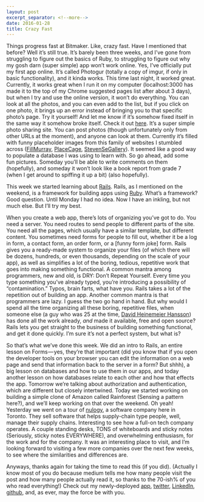 ```yaml
---
layout: post
excerpt_separator: <!--more-->
date: 2016-01-28
title: Crazy Fast
---
```


Things progress fast at Bitmaker. Like, crazy fast. Have I mentioned that before? Well it’s still true. It’s barely been three weeks, and I’ve gone from struggling to figure out the basics of Ruby, to struggling to figure out why my gosh darn (super simple) app won’t work online. Yes, I’ve officially put my first app online. It’s called Photogur (totally a copy of imgur, if only in basic functionality), and it kinda works. This time last night, it worked great.<!--more--> Currently, it works great when I run it on my computer (localhost:3000 has made it to the top of my Chrome suggested pages list after about 3 days), but when I try and use the online version, it won’t do everything. You can look at all the photos, and you can even add to the list, but if you click on one photo, it brings up an error instead of bringing you to that specific photo’s page. Try it yourself! And let me know if it’s somehow fixed itself in the same way it somehow broke itself. Check it out [here](https://immense-peak-73305.herokuapp.com/). It’s a super simple photo sharing site. You can post photos (though unfortunately only from other URLs at the moment), and anyone can look at them. Currently it’s filled with funny placeholder images from this family of websites I stumbled across ([FillMurray](http://fillmurray.com), [PlaceCage](http://placecage.com), [StevenSeGallery](http://stevensegallery.com)). It seemed like a good way to populate a database I was using to learn with. So go ahead, add some fun pictures. Someday you’ll be able to write comments on them (hopefully), and someday it won’t look like a book report from grade 7 (when I get around to spiffing it up a bit) (also hopefully).

This week we started learning about [Rails](http://rubyonrails.org). Rails, as I mentioned on the weekend, is a framework for building apps using [Ruby](http://ruby-lang.org). What’s a framework? Good question. Until Monday I had no idea. Now I have an inkling, but not much else. But I’ll try my best.

When you create a web app, there’s lots of organizing you’ve got to do. You need a server. You need routes to send people to different parts of the site. You need all the pages, which usually have a similar template, but different content. You sometimes need forms for people to fill out, whether it be a log in form, a contact form, an order form, or a [funny form joke] form. Rails gives you a ready-made system to organize your files (of which there will be dozens, hundreds, or even thousands, depending on the scale of your app), as well as simplifies a lot of the boring, tedious, repetitive work that goes into making something functional. A common mantra among programmers, new and old, is DRY: Don’t Repeat Yourself. Every time you type something you’ve already typed, you’re introducing a possibility of “contamination.” Typos, brain farts, what have you. Rails takes a lot of the repetition out of building an app. Another common mantra is that programmers are lazy. I guess the two go hand in hand. But why would I spend all the time organizing all these boring, repetitive files, when someone else (a guy who was 25 at the time, [David Heinemeier Hansson](https://en.wikipedia.org/wiki/David_Heinemeier_Hansson)) has done all the work already, *and* made it available, free and open source? Rails lets you get straight to the business of building something functional, and get it done quickly. I’m sure it’s not a perfect system, but what is?

So that’s what we’ve done this week. We did an intro to Rails, an entire lesson on Forms — yes, they’re that important (did you know that if you open the developer tools on your browser you can edit the information on a web page and send that information back to the server in a form? But shhh), a big lesson on databases and how to use them in our apps, and today another lesson on how databases relate to each other and how that effects the app. Tomorrow we’re talking about authorization and authentication, which are different but closely intertwined. Today we started working on building a simple clone of Amazon called Rainforest (Sensing a pattern here?), and we’ll keep working on that over the weekend. Oh yeah! Yesterday we went on a tour of [nulogy](http://nulogy.com), a software company here in Toronto. They sell software that helps supply-chain type people, well, manage their supply chains. Interesting to see how a full-on tech company operates. A couple standing desks, TONS of whiteboards and sticky notes (Seriously, sticky notes EVERYWHERE), and overwhelming enthusiasm, for the work and for the company. It was an interesting place to visit, and I’m looking forward to visiting a few more companies over the next few weeks, to see where the similarities and differences are.

Anyways, thanks again for taking the time to read this (if you did). (Actually I know most of you do because medium tells me how many people visit the post and how many people actually read it, so thanks to the 70-ish% of you who read everything!) Check out my newly-deployed [app](https://immense-peak-73305.herokuapp.com/), [twitter](http://twitter.com/mbowman2), [LinkedIn](https://ca.linkedin.com/in/mike-bowman-81936160
), [github](http://github.com/bowmanmike), and, as ever, may the force be with you.
